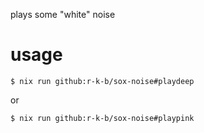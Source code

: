 plays some "white" noise

# usage

```shell
$ nix run github:r-k-b/sox-noise#playdeep
```

or

```shell
$ nix run github:r-k-b/sox-noise#playpink
```

